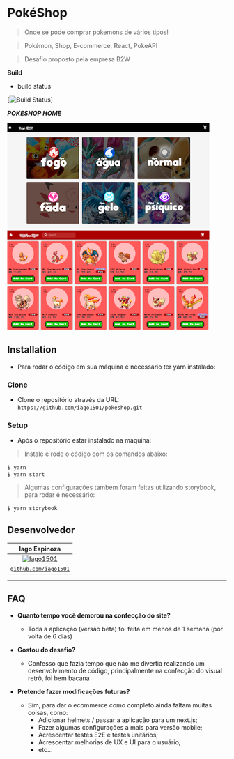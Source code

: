 # PokéShop

> Onde se pode comprar pokemons de vários tipos!

> Pokémon, Shop, E-commerce, React, PokeAPI

> Desafio proposto pela empresa B2W

**Build**

- build status

[![Build Status](http://img.shields.io/travis/badges/badgerbadgerbadger.svg?style=flat-square)]

***POKESHOP HOME***

[![Home Page](https://raw.githubusercontent.com/iago1501/pokeshop/master/public/images/homepage.png)]()

## Installation

- Para rodar o código em sua máquina é necessário ter yarn instalado:

### Clone

- Clone o repositório através da URL: `https://github.com/iago1501/pokeshop.git`

### Setup

- Após o repositório estar instalado na máquina:

> Instale e rode o código com os comandos abaixo:

```shell
$ yarn
$ yarn start
```

> Algumas configurações também foram feitas utilizando storybook, para rodar é necessário:
```shell
$ yarn storybook
```

## Desenvolvedor

|**Iago Espinoza** |
| :---: |
| [![Iago1501](https://avatars2.githubusercontent.com/u/13649073?s=400&u=7171c01e60916597984c2802b7753cef11563e9d&v=4&s=100)](https://github.com/iago1501)    |
| <a href="https://github.com/iago1501" target="_blank">`github.com/iago1501`</a> |

---

## FAQ

- **Quanto tempo você demorou na confecção do site?**
    - Toda a aplicação (versão beta) foi feita em menos de 1 semana (por volta de 6 dias)

- **Gostou do desafio?**
    - Confesso que fazia tempo que não me divertia realizando um desenvolvimento de código, principalmente na confecção do visual retrô, foi bem bacana

- **Pretende fazer modificações futuras?**
    - Sim, para dar o ecommerce como completo ainda faltam muitas coisas, como:
        - Adicionar helmets / passar a aplicação para um next.js;
        - Fazer algumas configurações a mais para versão mobile;
        - Acrescentar testes E2E e testes unitários;
        - Acrescentar melhorias de UX e UI para o usuário;
        - etc...
